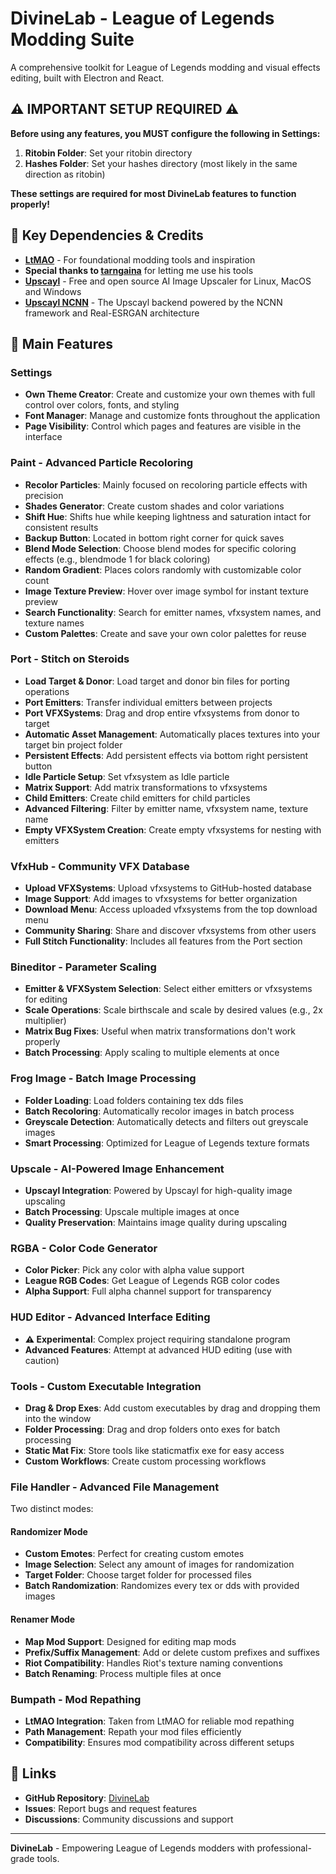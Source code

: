 # DivineLab - League of Legends Modding Suite

A comprehensive toolkit for League of Legends modding and visual effects editing, built with Electron and React.

## ⚠️ IMPORTANT SETUP REQUIRED ⚠️

**Before using any features, you MUST configure the following in Settings:**

1. **Ritobin Folder**: Set your ritobin directory
2. **Hashes Folder**: Set your hashes directory (most likely in the same direction as ritobin)

**These settings are required for most DivineLab features to function properly!**

## 🔗 Key Dependencies & Credits

- **[LtMAO](https://github.com/tarngaina/LtMAO)** - For foundational modding tools and inspiration
- **Special thanks to [tarngaina](https://github.com/tarngaina)** for letting me use his tools
- **[Upscayl](https://github.com/upscayl)** - Free and open source AI Image Upscaler for Linux, MacOS and Windows
- **[Upscayl NCNN](https://github.com/upscayl/upscayl-ncnn)** - The Upscayl backend powered by the NCNN framework and Real-ESRGAN architecture

## 🚀 Main Features

### Settings
- **Own Theme Creator**: Create and customize your own themes with full control over colors, fonts, and styling
- **Font Manager**: Manage and customize fonts throughout the application
- **Page Visibility**: Control which pages and features are visible in the interface

### Paint - Advanced Particle Recoloring
- **Recolor Particles**: Mainly focused on recoloring particle effects with precision
- **Shades Generator**: Create custom shades and color variations
- **Shift Hue**: Shifts hue while keeping lightness and saturation intact for consistent results
- **Backup Button**: Located in bottom right corner for quick saves
- **Blend Mode Selection**: Choose blend modes for specific coloring effects (e.g., blendmode 1 for black coloring)
- **Random Gradient**: Places colors randomly with customizable color count
- **Image Texture Preview**: Hover over image symbol for instant texture preview
- **Search Functionality**: Search for emitter names, vfxsystem names, and texture names
- **Custom Palettes**: Create and save your own color palettes for reuse

### Port - Stitch on Steroids
- **Load Target & Donor**: Load target and donor bin files for porting operations
- **Port Emitters**: Transfer individual emitters between projects
- **Port VFXSystems**: Drag and drop entire vfxsystems from donor to target
- **Automatic Asset Management**: Automatically places textures into your target bin project folder
- **Persistent Effects**: Add persistent effects via bottom right persistent button
- **Idle Particle Setup**: Set vfxsystem as Idle particle
- **Matrix Support**: Add matrix transformations to vfxsystems
- **Child Emitters**: Create child emitters for child particles
- **Advanced Filtering**: Filter by emitter name, vfxsystem name, texture name
- **Empty VFXSystem Creation**: Create empty vfxsystems for nesting with emitters

### VfxHub - Community VFX Database
- **Upload VFXSystems**: Upload vfxsystems to GitHub-hosted database
- **Image Support**: Add images to vfxsystems for better organization
- **Download Menu**: Access uploaded vfxsystems from the top download menu
- **Community Sharing**: Share and discover vfxsystems from other users
- **Full Stitch Functionality**: Includes all features from the Port section

### Bineditor - Parameter Scaling
- **Emitter & VFXSystem Selection**: Select either emitters or vfxsystems for editing
- **Scale Operations**: Scale birthscale and scale by desired values (e.g., 2x multiplier)
- **Matrix Bug Fixes**: Useful when matrix transformations don't work properly
- **Batch Processing**: Apply scaling to multiple elements at once

### Frog Image - Batch Image Processing
- **Folder Loading**: Load folders containing tex dds files
- **Batch Recoloring**: Automatically recolor images in batch process
- **Greyscale Detection**: Automatically detects and filters out greyscale images
- **Smart Processing**: Optimized for League of Legends texture formats

### Upscale - AI-Powered Image Enhancement
- **Upscayl Integration**: Powered by Upscayl for high-quality image upscaling
- **Batch Processing**: Upscale multiple images at once
- **Quality Preservation**: Maintains image quality during upscaling

### RGBA - Color Code Generator
- **Color Picker**: Pick any color with alpha value support
- **League RGB Codes**: Get League of Legends RGB color codes
- **Alpha Support**: Full alpha channel support for transparency

### HUD Editor - Advanced Interface Editing
- **⚠️ Experimental**: Complex project requiring standalone program
- **Advanced Features**: Attempt at advanced HUD editing (use with caution)

### Tools - Custom Executable Integration
- **Drag & Drop Exes**: Add custom executables by drag and dropping them into the window
- **Folder Processing**: Drag and drop folders onto exes for batch processing
- **Static Mat Fix**: Store tools like staticmatfix exe for easy access
- **Custom Workflows**: Create custom processing workflows

### File Handler - Advanced File Management
Two distinct modes:

#### Randomizer Mode
- **Custom Emotes**: Perfect for creating custom emotes
- **Image Selection**: Select any amount of images for randomization
- **Target Folder**: Choose target folder for processed files
- **Batch Randomization**: Randomizes every tex or dds with provided images

#### Renamer Mode
- **Map Mod Support**: Designed for editing map mods
- **Prefix/Suffix Management**: Add or delete custom prefixes and suffixes
- **Riot Compatibility**: Handles Riot's texture naming conventions
- **Batch Renaming**: Process multiple files at once

### Bumpath - Mod Repathing
- **LtMAO Integration**: Taken from LtMAO for reliable mod repathing
- **Path Management**: Repath your mod files efficiently
- **Compatibility**: Ensures mod compatibility across different setups


## 🔗 Links

- **GitHub Repository**: [DivineLab](https://github.com/RitoShark/DivineLab)
- **Issues**: Report bugs and request features
- **Discussions**: Community discussions and support

---

**DivineLab** - Empowering League of Legends modders with professional-grade tools.
